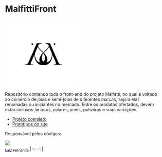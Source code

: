 # MalfittiFront

<img src="https://github.com/laiz234/MalfittiFront/blob/main/malfatti/logo-preta-Malfatti.png" width="250">

Repositório contendo todo o front-end do projeto Malfatti, no qual é voltado ao comércio de jóias e semi-jóias de diferentes marcas, sejam elas renomadas ou iniciantes no mercado.
Entre os produtos ofertados, devem estar inclusos: brincos, colares, anéis, pulseiras e suas variações.

- [ Projeto completo ](https://github.com/PI-InfoWeb-CNAT/Malfatti)
- [Protótipos do site](https://www.figma.com/file/QoyzXNWz4s2cGq8V7gnJkf/Malfatti)

Responsável pelos códigos: 

[<img src="https://avatars.githubusercontent.com/u/82954279?s=120&v=4" width=150><br><sub>Laiz Fernanda</sub>](https://github.com/laiz234)
| :---: |
